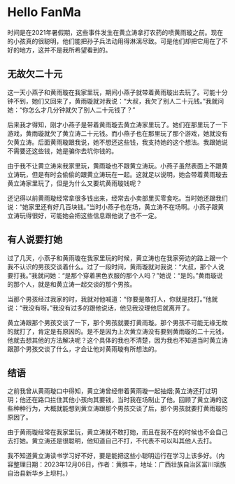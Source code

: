 # Hello FanMa 

时间是在2021年暑假期，这些事件发生在黄立涛拿打农药的喷黄雨璇之前。现在的小孩真的很聪明，他们能把孙子兵法动用得淋漓尽致。可是他们却把它用在了不好的地方，这并不是我所希望看到的。

## 无故欠二十元

这一天小燕子和黄雨璇在我家里玩，期间小燕子就带着黄雨璇出去玩了。可能十分钟不到，她们又回来了，黄雨璇就对我说：“大叔，我欠了别人二十元钱。”我就问她：“你怎么才几分钟就欠了别人二十元钱了？”

后来我才得知，刚才小燕子是带着黄雨璇去黄立涛家里玩了。她们在那里玩了一下游戏，黄雨璇就欠了黄立涛二十元钱。而小燕子也在那里玩了那个游戏，她就没有欠黄立涛。后面黄雨璇跟我说，她不想还这些钱，我支持她的这个想法。我跟她说不需要还这些钱，她是骗你去坑你钱的。

由于我不让黄立涛来我家里玩，黄雨璇也不跟黄立涛玩。小燕子虽然表面上不跟黄立涛玩，但是有时会偷偷的跟黄立涛玩在一起。这就足以说明，她会带着黄雨璇去黄立涛家里玩了，但是为什么又要坑黄雨璇钱呢？

还记得以前黄雨璇经常拿很多钱出来，经常去小卖部里买零食吃。当时她还跟我们说：“她家里还有好几百块钱。”当时小燕子也在场，黄立涛不在场啊。小燕子跟黄立涛玩得很好，可能她会把这些信息跟他说了也不一定。

## 有人说要打她

过了几天，小燕子和黄雨璇在我家里玩的时候，黄立涛也在我家旁边的路上跟一个我不认识的男孩交谈着什么。过了一段时间，黄雨璇就对我说：“大叔，那个人说要打我。”我就问她：“是那个穿着黑色衣服的那个人吗？”她说：“是的。”黄雨璇说的那个人，就是和黄立涛一起交谈的那个男孩。

当那个男孩经过我家的时，我就对他喊道：“你要是敢打人，你就是找打。”他就说：“我没有呀。”我没有过多的跟他说话，他见我没理他后就离开了。

黄立涛跟那个男孩交谈了一下，那个男孩就要打黄雨璇。那个男孩不可能无缘无故的就打了，肯定是有原因的。是不是因为上次黄立涛没有要到黄雨璇的二十元钱，他就去想其他的方法解决呢？这个具体的我也不清楚，因为我也不知道当时黄立涛跟那个男孩交谈了什么，才会让他对黄雨璇有所想法的。

## 结语

之前我曾从黄雨璇口中得知，黄立涛曾经带着黄雨璇一起抽烟;黄立涛还打过玥玥；他还在路口拦住其他小孩向其要钱，当时我在场制止了他。回顾了黄立涛的这些种种行为，大概就能想到黄立涛跟那个男孩交谈了后，那个男孩就要打黄雨璇的原因了。

由于黄雨璇经常在我家里玩，黄立涛就不敢打她，而且在我不在的时候也不会自己去打她。黄立涛还是很聪明，他知道自己不打，不代表不可以叫其他人去打。

我不知道黄立涛读书学习好不好，要是能把这些小聪明运行在学习上该多好。（内容整理日期：2023年12月06日，作者：黄胜丰，地址：广西壮族自治区富川瑶族自治县新华乡上坝村。）